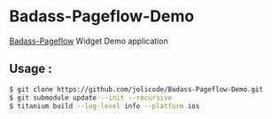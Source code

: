 # Badass-Pageflow-Demo

[Badass-Pageflow](https://github.com/jolicode/Badass-Pageflow) Widget Demo application

## Usage :

```sh
$ git clone https://github.com/jolicode/Badass-Pageflow-Demo.git
$ git submodule update --init --recursive
$ titanium build --log-level info --platform ios
```
